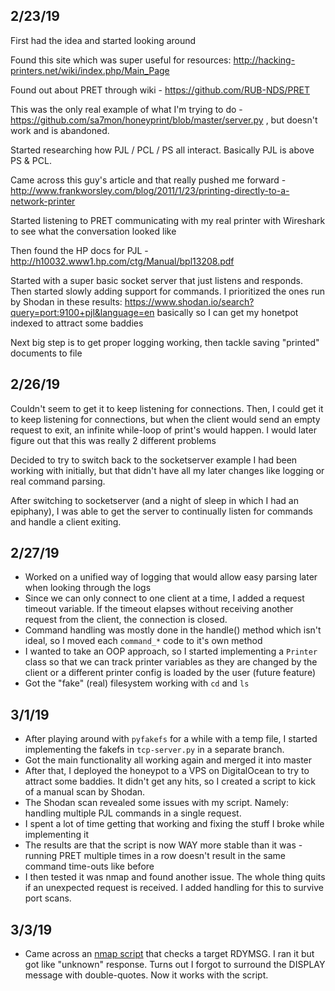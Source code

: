 ## 2/23/19

First had the idea and started looking around

Found this site which was super useful for resources: http://hacking-printers.net/wiki/index.php/Main_Page

Found out about PRET through wiki - https://github.com/RUB-NDS/PRET

This was the only real example of what I'm trying to do - https://github.com/sa7mon/honeyprint/blob/master/server.py , but doesn't work and is abandoned.

Started researching how PJL / PCL / PS all interact. Basically PJL is above PS & PCL. 

Came across this guy's article and that really pushed me forward - http://www.frankworsley.com/blog/2011/1/23/printing-directly-to-a-network-printer

Started listening to PRET communicating with my real printer with Wireshark to see what the conversation looked like

Then found the HP docs for PJL - http://h10032.www1.hp.com/ctg/Manual/bpl13208.pdf

Started with a super basic socket server that just listens and responds. Then started slowly adding support for commands. I prioritized the ones run by Shodan in these results: https://www.shodan.io/search?query=port:9100+pjl&language=en basically so I can get my honetpot indexed to attract some baddies

Next big step is to get proper logging working, then tackle saving "printed" documents to file


## 2/26/19

Couldn't seem to get it to keep listening for connections. Then, I could get it to keep listening for connections, but 
when the client would send an empty request to exit, an infinite while-loop of print's would happen. I would later figure out
that this was really 2 different problems

Decided to try to switch back to the socketserver example I had been working with initially, but that didn't have all my later changes
like logging or real command parsing.

After switching to socketserver (and a night of sleep in which I had an epiphany), I was able to get the server to continually listen 
for commands and handle a client exiting.

## 2/27/19

* Worked on a unified way of logging that would allow easy parsing later when looking through the logs
* Since we can only connect to one client at a time, I added a request timeout variable. If the timeout elapses without receiving another request from the client, the connection is closed.
* Command handling was mostly done in the handle() method which isn't ideal, so I moved each `command_*` code to it's own method
* I wanted to take an OOP approach, so I started implementing a `Printer` class so that we can track printer variables as they are changed by the client or a different printer config is loaded by the user (future feature)
* Got the "fake" (real) filesystem working with `cd` and `ls` 

## 3/1/19

* After playing around with `pyfakefs` for a while with a temp file, I started implementing the fakefs in `tcp-server.py` in a separate branch. 
* Got the main functionality all working again and merged it into master
* After that, I deployed the honeypot to a VPS on DigitalOcean to try to attract some baddies. It didn't get any hits, so I created a script to kick of a manual scan by Shodan. 
* The Shodan scan revealed some issues with my script. Namely: handling multiple PJL commands in a single request.
* I spent a lot of time getting that working and fixing the stuff I broke while implementing it
* The results are that the script is now WAY more stable than it was - running PRET multiple times in a row doesn't result in the same command time-outs like before
* I then tested it was nmap and found another issue. The whole thing quits if an unexpected request is received. I added handling for this to survive port scans.

## 3/3/19

* Came across an [nmap script](https://nmap.org/nsedoc/scripts/pjl-ready-message.html) that checks a target RDYMSG. I ran it but got like "unknown" response. Turns out I forgot to surround the DISPLAY message with double-quotes. Now it works with the script.






